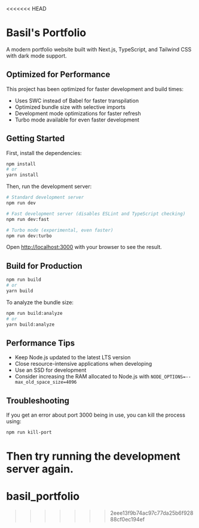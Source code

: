 <<<<<<< HEAD
# Basil's Portfolio

A modern portfolio website built with Next.js, TypeScript, and Tailwind CSS with dark mode support.

## Optimized for Performance

This project has been optimized for faster development and build times:

- Uses SWC instead of Babel for faster transpilation
- Optimized bundle size with selective imports
- Development mode optimizations for faster refresh
- Turbo mode available for even faster development

## Getting Started

First, install the dependencies:

```bash
npm install
# or
yarn install
```

Then, run the development server:

```bash
# Standard development server
npm run dev

# Fast development server (disables ESLint and TypeScript checking)
npm run dev:fast

# Turbo mode (experimental, even faster)
npm run dev:turbo
```

Open [http://localhost:3000](http://localhost:3000) with your browser to see the result.

## Build for Production

```bash
npm run build
# or
yarn build
```

To analyze the bundle size:

```bash
npm run build:analyze
# or
yarn build:analyze
```

## Performance Tips

- Keep Node.js updated to the latest LTS version
- Close resource-intensive applications when developing
- Use an SSD for development
- Consider increasing the RAM allocated to Node.js with `NODE_OPTIONS=--max_old_space_size=4096`

## Troubleshooting

If you get an error about port 3000 being in use, you can kill the process using:

```bash
npm run kill-port
```

Then try running the development server again.
=======
# basil_portfolio
>>>>>>> 2eee13f9b74ac97c77da25b6f92888cf0ec194ef
